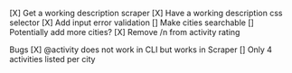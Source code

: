[X] Get a working description scraper
[X] Have a working description css selector
[X] Add input error validation
[] Make cities searchable
[] Potentially add more cities?
[X] Remove /n from activity rating


Bugs
[X] @activity does not work in CLI but works in Scraper
[] Only 4 activities listed per city
